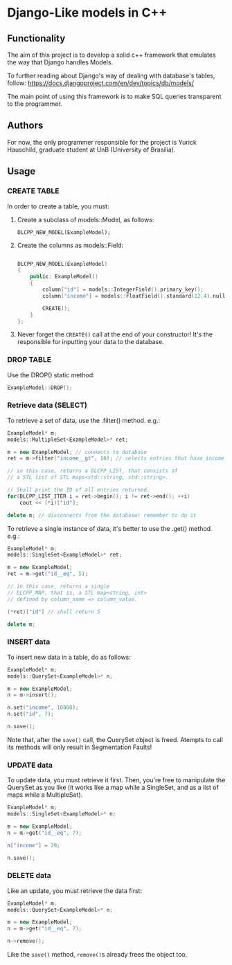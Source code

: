 # Django-Like models in C++

## Functionality

The aim of this project is to develop a solid c++ framework that emulates the way that Django handles Models.

To further reading about Django's way of dealing with database's tables, follow:
https://docs.djangoproject.com/en/dev/topics/db/models/

The main point of using this framework is to make SQL queries transparent to the programmer.

## Authors

For now, the only programmer responsible for the project is Yurick Hauschild, graduate student at UnB (University of Brasilia).

## Usage

### CREATE TABLE

In order to create a table, you must:

1. Create a subclass of models::Model, as follows:

    `DLCPP_NEW_MODEL(ExampleModel);` 

2. Create the columns as models::Field:


    ```c++

    DLCPP_NEW_MODEL(ExampleModel)
    {
        public: ExampleModel()
        {
            column["id"] = models::IntegerField().primary_key();
            column["income"] = models::FloatField().standard(12.4).null(True);

            CREATE();
        }
    };
    ```

3. Never forget the `CREATE()` call at the end of your constructor! It's the responsible for inputting your data to the database.

### DROP TABLE

Use the DROP() static method:

```c++
ExampleModel::DROP();
```

### Retrieve data (SELECT)

To retrieve a set of data, use the .filter() method. e.g.:

```c++
ExampleModel* m;
models::MultipleSet<ExampleModel>* ret;

m = new ExampleModel; // connects to database
ret = m->filter("income__gt", 10); // selects entries that have income > 10

// in this case, returns a DLCPP_LIST, that consists of
// a STL list of STL maps<std::string, std::string>.

// Shall print the ID of all entries returned.
for(DLCPP_LIST_ITER i = ret->begin(); i != ret->end(); ++i)
    cout << (*i)["id"];

delete m; // disconnects from the database! remember to do it
```

To retrieve a single instance of data, it's better to use the .get() method. e.g.:

```c++
ExampleModel* m;
models::SingleSet<ExampleModel>* ret;

m = new ExampleModel;
ret = m->get("id__eq", 5);

// in this case, returns a single
// DLCPP_MAP, that is, a STL map<string, int> 
// defined by column_name => column_value.

(*ret)["id"] // shall return 5

delete m;
```

### INSERT data

To insert new data in a table, do as follows:

```c++
ExampleModel* m;
models::QuerySet<ExampleModel>* n;

m = new ExampleModel;
n = m->insert();

n.set("income", 10000);
n.set("id", 7);

n.save();
```

Note that, after the `save()` call, the QuerySet object is freed. Atempts to call its methods will only result in Segmentation Faults!

### UPDATE data

To update data, you must retrieve it first.
Then, you're free to manipulate the QuerySet as you like (it works like a map while a SingleSet, and as a list of maps while a MultipleSet).

```c++
ExampleModel* m;
models::SingleSet<ExampleModel>* n;

m = new ExampleModel;
n = m->get("id__eq", 7);

n["income"] = 20;

n.save();
```

### DELETE data

Like an update, you must retrieve the data first:

```c++
ExampleModel* m;
models::QuerySet<ExampleModel>* n;

m = new ExampleModel;
n = m->get("id__eq", 7);

n->remove();
```

Like the `save()` method, `remove()`s already frees the object too. 

